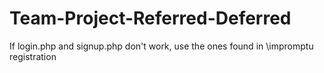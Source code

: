 # Team-Project-Referred-Deferred

If login.php and signup.php don't work, use the ones found in \impromptu registration
